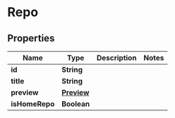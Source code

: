 
# Repo

## Properties
Name | Type | Description | Notes
------------ | ------------- | ------------- | -------------
**id** | **String** |  | 
**title** | **String** |  | 
**preview** | [**Preview**](Preview.md) |  | 
**isHomeRepo** | **Boolean** |  | 



